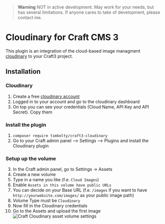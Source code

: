 > **Warning** 
> NOT in active development. May work for your needs, but has several limitations.
> If anyone cares to take of development, please contact me.

Cloudinary for Craft CMS 3
=======================
This plugin is an integration of the cloud-based image managment  [cloudinary](https://cloudinary.com/) to your Craft3 project.

## Installation
### Cloudinary
1. Create a free [cloudinary account](https://cloudinary.com/)
2. Logged in to your account and go to the cloudinary dashboard
3. On top you can see your credentials (Cloud Name, API Key and API Secret). Copy them

### Install the plugin
1. `composer require timkelty/craft3-cloudinary`
2. Go to your Craft admin panel --> Settings --> Plugins and install the Cloudinary plugin

### Setup up the volume
3. In the Craft admin panel, go to Settings -> Assets
4. Create a new volume
5. Type in a name you like (f.e. `Cloud Images`)
6. Enable `Assets in this volume have public URLs`
7. You can decide on your Base URL (f.e. `/images` if you want to have `http://yourwebsite.com/images/` as your public image path)
8. Volume Type must be `Cloudinary`
9. Now fill in the Cloudinary credentials
10. Go to the Assets and upload the first image
![Craft Cloudinary asset volume settings](https://res.cloudinary.com/dsteinel/image/upload/v1532443782/craft-cloudinary-asset-volume-settings.png)
